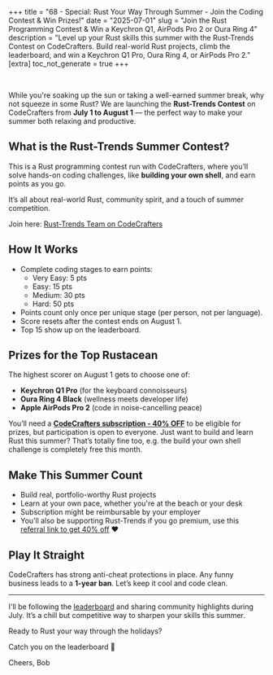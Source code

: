 +++
title = "68 - Special: Rust Your Way Through Summer - Join the Coding Contest & Win Prizes!"
date = "2025-07-01"
slug = "Join the Rust Programming Contest & Win a Keychron Q1, AirPods Pro 2 or Oura Ring 4"
description = "Level up your Rust skills this summer with the Rust-Trends Contest on CodeCrafters. Build real-world Rust projects, climb the leaderboard, and win a Keychron Q1 Pro, Oura Ring 4, or AirPods Pro 2."
[extra]
toc_not_generate = true
+++

<br>

While you're soaking up the sun or taking a well-earned summer break, why not squeeze in some Rust? We are launching the **Rust-Trends Contest** on CodeCrafters from **July 1 to August 1** — the perfect way to make your summer both relaxing and productive.

## What is the Rust-Trends Summer Contest?

This is a Rust programming contest run with CodeCrafters, where you’ll solve hands-on coding challenges, like **building your own shell**,  and earn points as you go.

It’s all about real-world Rust, community spirit, and a touch of summer competition.

Join here: <a href="https://app.codecrafters.io/join_team?invite_code=a207679ba061d1e4" target="_blank">Rust-Trends Team on CodeCrafters</a>

## How It Works

- Complete coding stages to earn points:
  - Very Easy: 5 pts
  - Easy: 15 pts
  - Medium: 30 pts
  - Hard: 50 pts
- Points count only once per unique stage (per person, not per language).
- Score resets after the contest ends on August 1.
- Top 15 show up on the leaderboard.

## Prizes for the Top Rustacean

The highest scorer on August 1 gets to choose one of:

- **Keychron Q1 Pro** (for the keyboard connoisseurs)
- **Oura Ring 4 Black** (wellness meets developer life)
- **Apple AirPods Pro 2** (code in noise-cancelling peace)

You’ll need a <a href="https://app.codecrafters.io/join?via=Rust-Trends" target="_blank">**CodeCrafters subscription - 40% OFF**</a> to be eligible for prizes, but participation is open to everyone. Just want to build and learn Rust this summer? That’s totally fine too, e.g. the build your own shell challenge is completely free this month.

## Make This Summer Count

- Build real, portfolio-worthy Rust projects
- Learn at your own pace, whether you're at the beach or your desk
- Subscription might be reimbursable by your employer
- You’ll also be supporting Rust-Trends if you go premium, use this <a href="https://app.codecrafters.io/join?via=Rust-Trends" target="_blank">referral link to get 40% off</a> ❤️

## Play It Straight

CodeCrafters has strong anti-cheat protections in place. Any funny business leads to a **1-year ban**. Let’s keep it cool and code clean.

---

I'll be following the <a href="https://app.codecrafters.io/contests/rust-trends-1" target="_blank">leaderboard</a> and sharing community highlights during July. It’s a chill but competitive way to sharpen your skills this summer.

Ready to Rust your way through the holidays?

Catch you on the leaderboard 🦀

Cheers,
Bob
